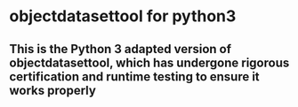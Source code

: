# objectdatasettool for python3
## **This is the Python 3 adapted version of objectdatasettool, which has undergone rigorous certification and runtime testing to ensure it works properly**
